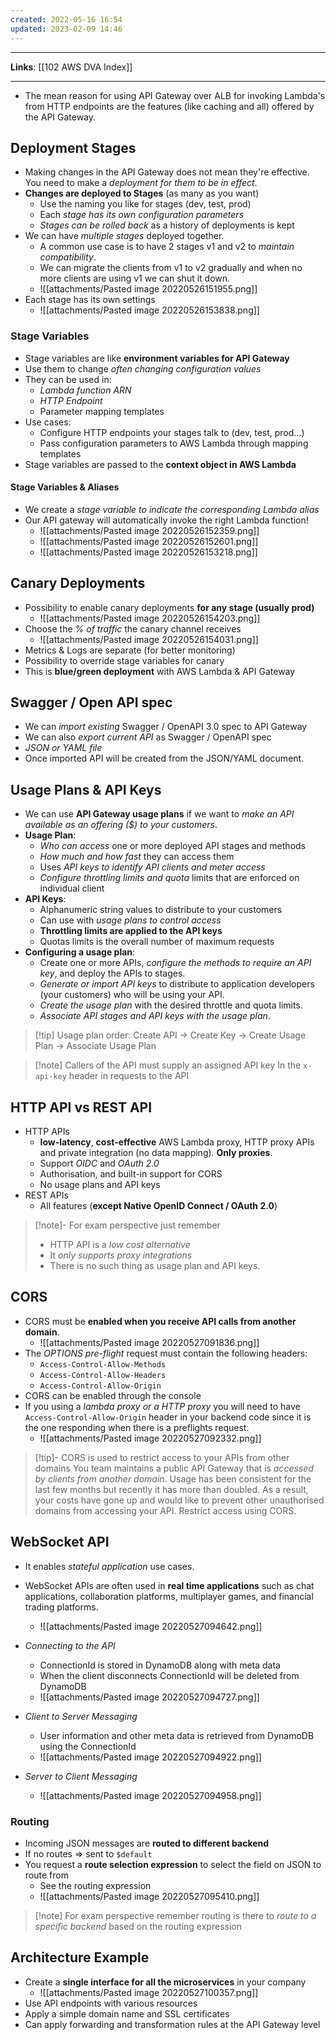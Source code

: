 ```yaml
---
created: 2022-05-16 16:54
updated: 2023-02-09 14:46
---
```

---
**Links**: [[102 AWS DVA Index]]

---
- The mean reason for using API Gateway over ALB for invoking Lambda's from HTTP endpoints are the features (like caching and all) offered by the API Gateway.

## Deployment Stages
- Making changes in the API Gateway does not mean they're effective. You need to make a *deployment for them to be in effect*.
- **Changes are deployed to Stages** (as many as you want)
	- Use the naming you like for stages (dev, test, prod)
	- Each *stage has its own configuration parameters*
	- *Stages can be rolled back* as a history of deployments is kept
- We can have *multiple stages* deployed together. 
	- A common use case is to have 2 stages v1 and v2 to *maintain compatibility*. 
	- We can migrate the clients from v1 to v2 gradually and when no more clients are using v1 we can shut it down.
	- ![[attachments/Pasted image 20220526151955.png]]
- Each stage has its own settings
	- ![[attachments/Pasted image 20220526153838.png]]

### Stage Variables
- Stage variables are like **environment variables for API Gateway**
- Use them to change *often changing configuration values*
- They can be used in:
	- *Lambda function ARN*
	- *HTTP Endpoint*
	- Parameter mapping templates
- Use cases:
	- Configure HTTP endpoints your stages talk to (dev, test, prod...)
	- Pass configuration parameters to AWS Lambda through mapping templates
- Stage variables are passed to the **context object in AWS Lambda**

#### Stage Variables & Aliases
- We create a *stage variable to indicate the corresponding Lambda alias*
- Our API gateway will automatically invoke the right Lambda function!
	- ![[attachments/Pasted image 20220526152359.png]]
	- ![[attachments/Pasted image 20220526152601.png]]
	- ![[attachments/Pasted image 20220526153218.png]]

## Canary Deployments
- Possibility to enable canary deployments **for any stage (usually prod)**
	- ![[attachments/Pasted image 20220526154203.png]]
- Choose the *% of traffic* the canary channel receives 
	- ![[attachments/Pasted image 20220526154031.png]]
- Metrics & Logs are separate (for better monitoring)
- Possibility to override stage variables for canary
- This is **blue/green deployment** with AWS Lambda & API Gateway

## Swagger / Open API spec
- We can *import existing* Swagger / OpenAPI 3.0 spec to API Gateway
- We can also *export current API* as Swagger / OpenAPI spec
- *JSON or YAML file*
- Once imported API will be created from the JSON/YAML document.

## Usage Plans & API Keys
- We can use **API Gateway usage plans** if we want to *make an API available as an offering ($) to your customers*.
- **Usage Plan**:
	- *Who can access* one or more deployed API stages and methods
	- *How much and how fast* they can access them
	- Uses *API keys to identify API clients and meter access*
	- *Configure throttling limits and quota* limits that are enforced on individual client
- **API Keys**:
	- Alphanumeric string values to distribute to your customers
	- Can use with *usage plans to control access*
	- **Throttling limits are applied to the API keys**
	- Quotas limits is the overall number of maximum requests
- **Configuring a usage plan**: 
	- Create one or more APIs, *configure the methods to require an API key*, and deploy the APIs to stages.
	- *Generate or import API keys* to distribute to application developers (your customers) who will be using your API.
	- *Create the usage plan* with the desired throttle and quota limits.
	- *Associate API stages and API keys with the usage plan*.

> [!tip] Usage plan order: Create API -> Create Key -> Create Usage Plan -> Associate Usage Plan

> [!note] Callers of the API must supply an assigned API key In the `x-api-key` header in requests to the API

## HTTP API vs REST API
- HTTP APIs
	- **low-latency**, **cost-effective** AWS Lambda proxy, HTTP proxy APIs and private integration (no data mapping). **Only proxies**.
	- Support *OIDC* and *OAuth 2.0*
	- Authorisation, and built-in support for CORS 
	- No usage plans and API keys
- REST APIs
	- All features (**except Native OpenID Connect / OAuth 2.0**)

> [!note]- For exam perspective just remember 
> - HTTP API is a *low cost alternative* 
> - It *only supports proxy integrations* 
> - There is no such thing as usage plan and API keys.

## CORS
- CORS must be **enabled when you receive API calls from another domain**.
	- ![[attachments/Pasted image 20220527091836.png]]
- The *OPTIONS pre-flight* request must contain the following headers:
	- `Access-Control-Allow-Methods`
	- `Access-Control-Allow-Headers`
	- `Access-Control-Allow-Origin`
- CORS can be enabled through the console
- If you using a *lambda proxy or a HTTP proxy* you will need to have `Access-Control-Allow-Origin` header in your backend code since it is the one responding when there is a preflights request.
	- ![[attachments/Pasted image 20220527092332.png]]

> [!tip]- CORS is used to restrict access to your APIs from other domains
> You team maintains a public API Gateway that is *accessed by clients from another domain*. Usage has been consistent for the last few months but recently it has more than doubled. As a result, your costs have gone up and would like to prevent other unauthorised domains from accessing your API. 
> Restrict access using CORS.

## WebSocket API
- It enables *stateful application* use cases.
- WebSocket APIs are often used in **real time applications** such as chat applications, collaboration platforms, multiplayer games, and financial trading platforms.
	- ![[attachments/Pasted image 20220527094642.png]]

- *Connecting to the API*
	- ConnectionId is stored in DynamoDB along with meta data 
	- When the client disconnects ConnectionId will be deleted from DynamoDB
	- ![[attachments/Pasted image 20220527094727.png]]
- *Client to Server Messaging*
	- User information and other meta data is retrieved from DynamoDB using the ConnectionId
	- ![[attachments/Pasted image 20220527094922.png]]
- *Server to Client Messaging*
	- ![[attachments/Pasted image 20220527094958.png]]

### Routing 
- Incoming JSON messages are **routed to different backend**
- If no routes => sent to `$default`
- You request a **route selection expression** to select the field on JSON to route from
	- See the routing expression
	- ![[attachments/Pasted image 20220527095410.png]]

> [!note] For exam perspective remember routing is there to *route to a specific backend* based on the routing expression

## Architecture Example
- Create a **single interface for all the microservices** in your company
	- ![[attachments/Pasted image 20220527100357.png]]
- Use API endpoints with various resources
- Apply a simple domain name and SSL certificates
- Can apply forwarding and transformation rules at the API Gateway level